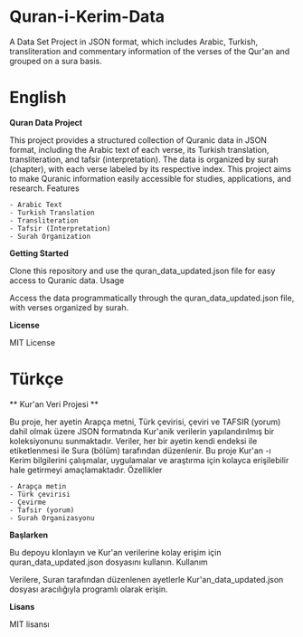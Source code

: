 # Quran-i-Kerim-Data
A Data Set Project in JSON format, which includes Arabic, Turkish, transliteration and commentary information of the verses of the Qur'an and grouped on a sura basis.

# English

**Quran Data Project**

This project provides a structured collection of Quranic data in JSON format, including the Arabic text of each verse, its Turkish translation, transliteration, and tafsir (interpretation). The data is organized by surah (chapter), with each verse labeled by its respective index. This project aims to make Quranic information easily accessible for studies, applications, and research.
Features

    - Arabic Text
    - Turkish Translation
    - Transliteration
    - Tafsir (Interpretation)
    - Surah Organization

**Getting Started**

Clone this repository and use the quran_data_updated.json file for easy access to Quranic data.
Usage

Access the data programmatically through the quran_data_updated.json file, with verses organized by surah.

**License**

MIT License

# Türkçe 

** Kur'an Veri Projesi **

Bu proje, her ayetin Arapça metni, Türk çevirisi, çeviri ve TAFSIR (yorum) dahil olmak üzere JSON formatında Kur'anik verilerin yapılandırılmış bir koleksiyonunu sunmaktadır. Veriler, her bir ayetin kendi endeksi ile etiketlenmesi ile Sura (bölüm) tarafından düzenlenir. Bu proje Kur'an -ı Kerim bilgilerini çalışmalar, uygulamalar ve araştırma için kolayca erişilebilir hale getirmeyi amaçlamaktadır.
Özellikler

    - Arapça metin
    - Türk çevirisi
    - Çevirme
    - Tafsir (yorum)
    - Surah Organizasyonu

**Başlarken**

Bu depoyu klonlayın ve Kur'an verilerine kolay erişim için quran_data_updated.json dosyasını kullanın.
Kullanım

Verilere, Suran tarafından düzenlenen ayetlerle Kur'an_data_updated.json dosyası aracılığıyla programlı olarak erişin.

**Lisans**

MIT lisansı
